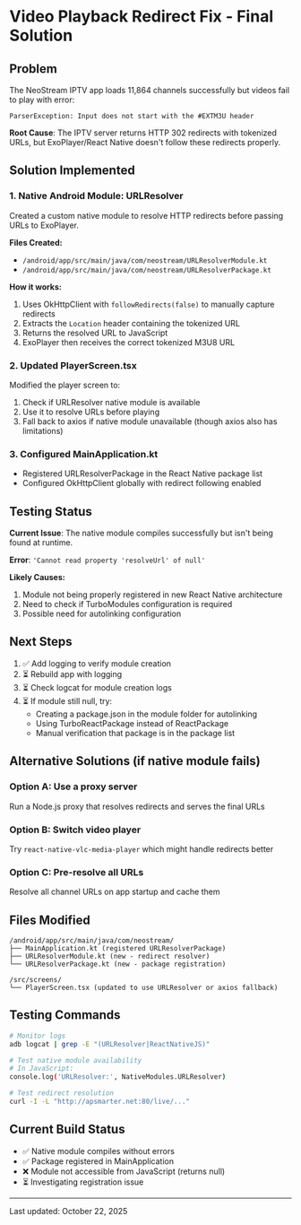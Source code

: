 # Video Playback Redirect Fix - Final Solution

## Problem
The NeoStream IPTV app loads 11,864 channels successfully but videos fail to play with error:
```
ParserException: Input does not start with the #EXTM3U header
```

**Root Cause**: The IPTV server returns HTTP 302 redirects with tokenized URLs, but ExoPlayer/React Native doesn't follow these redirects properly.

## Solution Implemented

### 1. Native Android Module: URLResolver

Created a custom native module to resolve HTTP redirects before passing URLs to ExoPlayer.

**Files Created:**
- `/android/app/src/main/java/com/neostream/URLResolverModule.kt`
- `/android/app/src/main/java/com/neostream/URLResolverPackage.kt`

**How it works:**
1. Uses OkHttpClient with `followRedirects(false)` to manually capture redirects
2. Extracts the `Location` header containing the tokenized URL
3. Returns the resolved URL to JavaScript
4. ExoPlayer then receives the correct tokenized M3U8 URL

### 2. Updated PlayerScreen.tsx

Modified the player screen to:
1. Check if URLResolver native module is available
2. Use it to resolve URLs before playing
3. Fall back to axios if native module unavailable (though axios also has limitations)

### 3. Configured MainApplication.kt

- Registered URLResolverPackage in the React Native package list
- Configured OkHttpClient globally with redirect following enabled

## Testing Status

**Current Issue**: The native module compiles successfully but isn't being found at runtime.

**Error**: `'Cannot read property 'resolveUrl' of null'`

**Likely Causes:**
1. Module not being properly registered in new React Native architecture
2. Need to check if TurboModules configuration is required
3. Possible need for autolinking configuration

## Next Steps

1. ✅ Add logging to verify module creation
2. ⏳ Rebuild app with logging
3. ⏳ Check logcat for module creation logs
4. ⏳ If module still null, try:
   - Creating a package.json in the module folder for autolinking
   - Using TurboReactPackage instead of ReactPackage
   - Manual verification that package is in the package list

## Alternative Solutions (if native module fails)

### Option A: Use a proxy server
Run a Node.js proxy that resolves redirects and serves the final URLs

### Option B: Switch video player
Try `react-native-vlc-media-player` which might handle redirects better

### Option C: Pre-resolve all URLs
Resolve all channel URLs on app startup and cache them

## Files Modified

```
/android/app/src/main/java/com/neostream/
├── MainApplication.kt (registered URLResolverPackage)
├── URLResolverModule.kt (new - redirect resolver)
└── URLResolverPackage.kt (new - package registration)

/src/screens/
└── PlayerScreen.tsx (updated to use URLResolver or axios fallback)
```

## Testing Commands

```bash
# Monitor logs
adb logcat | grep -E "(URLResolver|ReactNativeJS)"

# Test native module availability
# In JavaScript:
console.log('URLResolver:', NativeModules.URLResolver)

# Test redirect resolution
curl -I -L "http://apsmarter.net:80/live/..."
```

## Current Build Status
- ✅ Native module compiles without errors
- ✅ Package registered in MainApplication
- ❌ Module not accessible from JavaScript (returns null)
- ⏳ Investigating registration issue

---
Last updated: October 22, 2025

